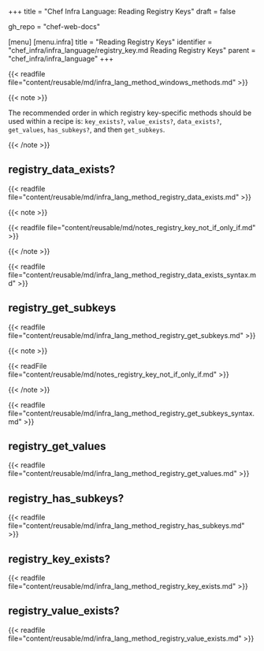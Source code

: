 +++
title = "Chef Infra Language: Reading Registry Keys"
draft = false

gh_repo = "chef-web-docs"

[menu]
  [menu.infra]
    title = "Reading Registry Keys"
    identifier = "chef_infra/infra_language/registry_key.md Reading Registry Keys"
    parent = "chef_infra/infra_language"
+++

{{< readfile file="content/reusable/md/infra_lang_method_windows_methods.md" >}}

{{< note >}}

The recommended order in which registry key-specific methods should be
used within a recipe is: `key_exists?`, `value_exists?`, `data_exists?`,
`get_values`, `has_subkeys?`, and then `get_subkeys`.

{{< /note >}}

## registry_data_exists?

{{< readfile file="content/reusable/md/infra_lang_method_registry_data_exists.md" >}}

{{< note >}}

{{< readfile file="content/reusable/md/notes_registry_key_not_if_only_if.md" >}}

{{< /note >}}

{{< readfile file="content/reusable/md/infra_lang_method_registry_data_exists_syntax.md" >}}

## registry_get_subkeys

{{< readfile file="content/reusable/md/infra_lang_method_registry_get_subkeys.md" >}}

{{< note >}}

{{< readFile file="content/reusable/md/notes_registry_key_not_if_only_if.md" >}}

{{< /note >}}

{{< readfile file="content/reusable/md/infra_lang_method_registry_get_subkeys_syntax.md" >}}

## registry_get_values

{{< readfile file="content/reusable/md/infra_lang_method_registry_get_values.md" >}}

## registry_has_subkeys?

{{< readfile file="content/reusable/md/infra_lang_method_registry_has_subkeys.md" >}}

## registry_key_exists?

{{< readfile file="content/reusable/md/infra_lang_method_registry_key_exists.md" >}}

## registry_value_exists?

{{< readfile file="content/reusable/md/infra_lang_method_registry_value_exists.md" >}}
